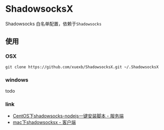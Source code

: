 # ShadowsocksX

Shadowsocks 白名单配置，依赖于`Shadowsocks`

## 使用

### OSX

```shell
git clone https://github.com/xuexb/ShadowsocksX.git ~/.ShadowsocksX
```

### windows

todo

### link

* [CentOS下shadowsocks-nodejs一键安装脚本 - 服务端](https://teddysun.com/355.html)
* [mac下shadowsocksx - 客户端](https://aiguge.xyz/shadowsocksx-ng/)